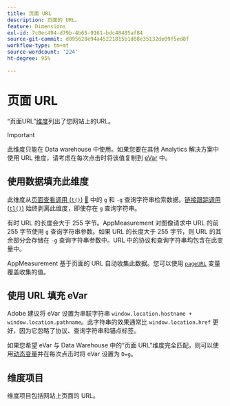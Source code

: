 ```yaml
---
title: 页面 URL
description: 页面的 URL。
feature: Dimensions
exl-id: 7c0ec494-d79b-4b65-9161-bdc48485af84
source-git-commit: d095628e94a45221815b1d08e35132de09f5ed8f
workflow-type: tm+mt
source-wordcount: '224'
ht-degree: 95%

---
```


# 页面 URL

“页面URL”[维度](overview.md)列出了您网站上的URL。

>[!IMPORTANT]
>
>此维度只能在 Data warehouse 中使用。如果您要在其他 Analytics 解决方案中使用 URL 维度，请考虑在每次点击时将该值复制到 [eVar](evar.md) 中。

## 使用数据填充此维度

此维度从[页面查看调用 (`t()`)](/help/implement/vars/functions/t-method.md) [&#128279;](/help/implement/validate/query-parameters.md) 中的 `g` 和 `-g` 查询字符串检索数据。[链接跟踪调用 (`tl()`)](/help/implement/vars/functions/tl-method.md) 始终剥离此维度，即使存在 `g` 查询字符串。

有时 URL 的长度会大于 255 字节。AppMeasurement 对图像请求中 URL 的前 255 字节使用 `g` 查询字符串参数。如果 URL 的长度大于 255 字节，则 URL 的其余部分会存储在 `-g` 查询字符串参数中。URL 中的协议和查询字符串均包含在此变量中。

AppMeasurement 基于页面的 URL 自动收集此数据。您可以使用 [`pageURL`](/help/implement/vars/page-vars/pageurl.md) 变量覆盖收集的值。

## 使用 URL 填充 eVar

Adobe 建议将 eVar 设置为串联字符串 `window.location.hostname + window.location.pathname`。此字符串的效果通常比 `window.location.href` 更好，因为它忽略了协议、查询字符串和锚点标签。

如果您希望 eVar 与 Data Warehouse 中的“页面 URL”维度完全匹配，则可以使用[动态变量](/help/implement/vars/page-vars/dynamic-variables.md)并在每次点击时将 eVar 设置为 `D=g`。

## 维度项目

维度项目包括网站上页面的 URL。
